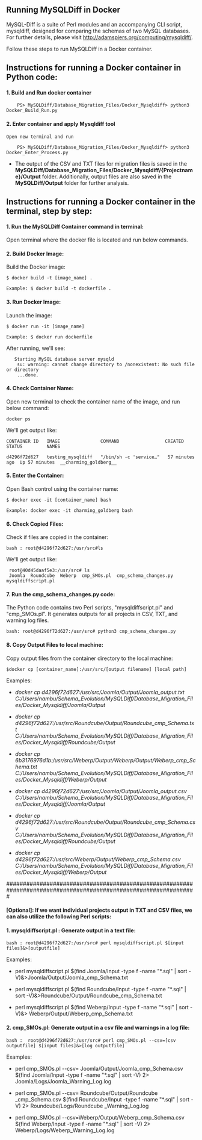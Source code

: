 ## Running MySQLDiff in Docker
MySQL-Diff is a suite of Perl modules and an accompanying CLI script, mysqldiff, designed for comparing the schemas of two MySQL databases. For further details, please visit http://adamspiers.org/computing/mysqldiff/.

Follow these steps to run MySQLDiff in a Docker container.

## Instructions for running a Docker container in Python code:

#### 1. Build and Run docker container

        PS> MySQLDiff/Database_Migration_Files/Docker_Mysqldiff> python3 Docker_Build_Run.py 

#### 2. Enter container and apply Mysqldiff tool
    Open new terminal and run 

        PS> MySQLDiff/Database_Migration_Files/Docker_Mysqldiff> python3 Docker_Enter_Process.py


- The output of the CSV and TXT files for migration files is saved in the __MySQLDiff/Database_Migration_Files/Docker_Mysqldiff/{Projectname}/Output__ folder. Additionally, output files are also saved in the __MySQLDiff/Output__ folder for further analysis.


## Instructions for running a Docker container in the terminal, step by step:

#### 1.	Run the MySQLDiff Container command in terminal:
 Open terminal where the docker file is located and run below commands.

#### 2.	Build Docker Image:
Build the Docker image: 
    
    $ docker build -t [image_name] . 

    Example: $ docker build -t dockerfile .

#### 3.	Run Docker Image:
Launch the image: 

    $ docker run -it [image_name] 

    Example: $ docker run dockerfile

After running, we'll see:

       Starting MySQL database server mysqld
        su: warning: cannot change directory to /nonexistent: No such file or directory
        ...done.

#### 4.	Check Container Name:
Open new terminal to check the container name of the image, and run below command:

    docker ps

We'll get output like:

    CONTAINER ID   IMAGE               COMMAND                 CREATED         STATUS         NAMES

    d4296f72d627   testing_mysqldiff   "/bin/sh -c 'service…"   57 minutes ago  Up 57 minutes  __charming_goldberg__


#### 5.	Enter the Container:
Open Bash control using the container name:

    $ docker exec -it [container_name] bash

    Example: docker exec -it charming_goldberg bash


#### 6.	Check Copied Files:
Check if files are copied in the container:

    bash : root@d4296f72d627:/usr/src#ls

  We'll get output like:

     root@40d45daaf5e3:/usr/src# ls
     Joomla  Roundcube  Weberp  cmp_SMOs.pl  cmp_schema_changes.py  mysqldiffscript.pl 


#### 7. Run the cmp_schema_changes.py code:
The Python code contains two Perl scripts, "mysqldiffscript.pl" and "cmp_SMOs.pl". It generates outputs for all projects in CSV, TXT, and warning log files.

    bash: root@d4296f72d627:/usr/src# python3 cmp_schema_changes.py


#### 8.	Copy Output Files to local machine:
Copy output files from the container directory to the local machine:

    $docker cp [container_name]:/usr/src/[output filename] [local path]

Examples:
- *docker cp d4296f72d627:/usr/src/Joomla/Output/Joomla_output.txt C:/Users/nambu/Schema_Evolution/MySQLDiff/Database_Migration_Files/Docker_Mysqldiff/Joomla/Output*

- *docker cp d4296f72d627:/usr/src/Roundcube/Output/Roundcube_cmp_Schema.txt C:/Users/nambu/Schema_Evolution/MySQLDiff/Database_Migration_Files/Docker_Mysqldiff/Roundcube/Output*

- *docker cp 6b3176976d1b:/usr/src/Weberp/Output/Weberp/Output/Weberp_cmp_Schema.txt C:/Users/nambu/Schema_Evolution/MySQLDiff/Database_Migration_Files/Docker_Mysqldiff/Weberp/Output*

- *docker cp d4296f72d627:/usr/src/Joomla/Output/Joomla_output.csv C:/Users/nambu/Schema_Evolution/MySQLDiff/Database_Migration_Files/Docker_Mysqldiff/Joomla/Output*

- *docker cp d4296f72d627:/usr/src/Roundcube/Output/Roundcube_cmp_Schema.csv C:/Users/nambu/Schema_Evolution/MySQLDiff/Database_Migration_Files/Docker_Mysqldiff/Roundcube/Output*

- *docker cp d4296f72d627:/usr/src/Weberp/Output/Weberp_cmp_Schema.csv C:/Users/nambu/Schema_Evolution/MySQLDiff/Database_Migration_Files/Docker_Mysqldiff/Weberp/Output*

#################################################################################################################
####  [Optional]: If we want individual projects output in TXT and CSV files, we can also utilize the following Perl scripts:

#### 1.	mysqldiffscript.pl : Generate output in a text file:

    bash : root@d4296f72d627:/usr/src# perl mysqldiffscript.pl $[input files]&>[outputfile]

Examples:
- perl mysqldiffscript.pl $(find Joomla/Input  -type f -name "*.sql" | sort -V)&>Joomla/Output/Joomla_cmp_Schema.txt

- perl mysqldiffscript.pl $(find Roundcube/Input -type f -name "*.sql" | sort -V)&>Roundcube/Output/Roundcube_cmp_Schema.txt

- perl mysqldiffscript.pl $(find Weberp/Input -type f -name "*.sql" | sort -V)&> Weberp/Output/Weberp_cmp_Schema.txt


#### 2.	cmp_SMOs.pl:  Generate output in a csv file and warnings in a log file:

    bash :  root@d4296f72d627:/usr/src# perl cmp_SMOs.pl --csv=[csv outputfile] $[input files]&>[log outputfile]

Examples:
- perl cmp_SMOs.pl --csv= Joomla/Output/Joomla_cmp_Schema.csv $(find Joomla/Input -type f -name "*.sql" | sort -V) 2> Joomla/Logs/Joomla_Warning_Log.log

- perl cmp_SMOs.pl --csv= Roundcube/Output/Roundcube _cmp_Schema.csv $(find Roundcube/Input -type f -name "*.sql" | sort -V) 2> Roundcube/Logs/Roundcube _Warning_Log.log

- perl cmp_SMOs.pl --csv=Weberp/Output/Weberp_cmp_Schema.csv $(find Weberp/Input -type f -name "*.sql" | sort -V) 2> Weberp/Logs/Weberp_Warning_Log.log

